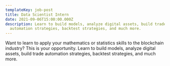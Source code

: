```yaml
---
templateKey: job-post
title: Data Scientist Intern
date: 2021-09-06T15:00:00.000Z
description: Learn to build models, analyze digital assets, build trade
  automation strategies, backtest strategies, and much more.
---
```

Want to learn to apply your mathematics or statistics skills to the blockchain industry? This is your opportunity. Learn to build models, analyze digital assets, build trade automation strategies, backtest strategies, and much more.